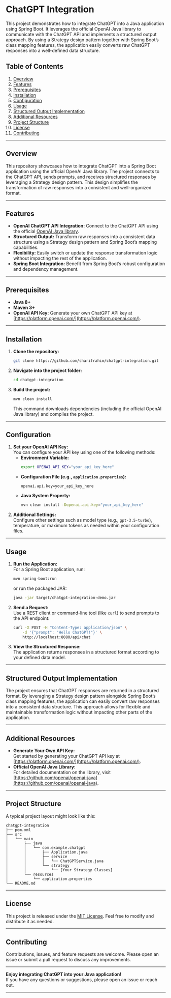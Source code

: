 # ChatGPT Integration

This project demonstrates how to integrate ChatGPT into a Java application using Spring Boot. It leverages the official OpenAI Java library to communicate with the ChatGPT API and implements a structured output approach. By using a Strategy design pattern together with Spring Boot’s class mapping features, the application easily converts raw ChatGPT responses into a well-defined data structure.

## Table of Contents
1. [Overview](#overview)  
2. [Features](#features)  
3. [Prerequisites](#prerequisites)  
4. [Installation](#installation)  
5. [Configuration](#configuration)  
6. [Usage](#usage)  
7. [Structured Output Implementation](#structured-output-implementation)  
8. [Additional Resources](#additional-resources)  
9. [Project Structure](#project-structure)  
10. [License](#license)  
11. [Contributing](#contributing)

---

## Overview
This repository showcases how to integrate ChatGPT into a Spring Boot application using the official OpenAI Java library. The project connects to the ChatGPT API, sends prompts, and receives structured responses by leveraging a Strategy design pattern. This design simplifies the transformation of raw responses into a consistent and well-organized format.

---

## Features
- **OpenAI ChatGPT API Integration:** Connect to the ChatGPT API using the official [OpenAI Java library](https://github.com/openai/openai-java).  
- **Structured Output:** Transform raw responses into a consistent data structure using a Strategy design pattern and Spring Boot’s mapping capabilities.  
- **Flexibility:** Easily switch or update the response transformation logic without impacting the rest of the application.  
- **Spring Boot Integration:** Benefit from Spring Boot’s robust configuration and dependency management.

---

## Prerequisites
- **Java 8+**
- **Maven 3+**
- **OpenAI API Key:** Generate your own ChatGPT API key at [https://platform.openai.com/](https://platform.openai.com/).

---

## Installation
1. **Clone the repository:**
   ```bash
   git clone https://github.com/sharifrahim/chatgpt-integration.git
   ```
2. **Navigate into the project folder:**
   ```bash
   cd chatgpt-integration
   ```
3. **Build the project:**
   ```bash
   mvn clean install
   ```
   This command downloads dependencies (including the official OpenAI Java library) and compiles the project.

---

## Configuration
1. **Set your OpenAI API Key:**  
   You can configure your API key using one of the following methods:
   - **Environment Variable:**
     ```bash
     export OPENAI_API_KEY="your_api_key_here"
     ```
   - **Configuration File (e.g., `application.properties`):**
     ```properties
     openai.api.key=your_api_key_here
     ```
   - **Java System Property:**
     ```bash
     mvn clean install -Dopenai.api.key="your_api_key_here"
     ```
2. **Additional Settings:**  
   Configure other settings such as model type (e.g., `gpt-3.5-turbo`), temperature, or maximum tokens as needed within your configuration files.

---

## Usage
1. **Run the Application:**  
   For a Spring Boot application, run:
   ```bash
   mvn spring-boot:run
   ```
   or run the packaged JAR:
   ```bash
   java -jar target/chatgpt-integration-demo.jar
   ```
2. **Send a Request:**  
   Use a REST client or command-line tool (like `curl`) to send prompts to the API endpoint:
   ```bash
   curl -X POST -H "Content-Type: application/json" \
       -d '{"prompt": "Hello ChatGPT!"}' \
       http://localhost:8080/api/chat
   ```
3. **View the Structured Response:**  
   The application returns responses in a structured format according to your defined data model.

---

## Structured Output Implementation
The project ensures that ChatGPT responses are returned in a structured format. By leveraging a Strategy design pattern alongside Spring Boot’s class mapping features, the application can easily convert raw responses into a consistent data structure. This approach allows for flexible and maintainable transformation logic without impacting other parts of the application.

---

## Additional Resources
- **Generate Your Own API Key:**  
  Get started by generating your ChatGPT API key at [https://platform.openai.com/](https://platform.openai.com/).
- **Official OpenAI Java Library:**  
  For detailed documentation on the library, visit [https://github.com/openai/openai-java](https://github.com/openai/openai-java).

---

## Project Structure
A typical project layout might look like this:
```
chatgpt-integration
├── pom.xml
├── src
│   └── main
│       ├── java
│       │   └── com.example.chatgpt
│       │       ├── Application.java
│       │       ├── service
│       │       │   └── ChatGPTService.java
│       │       └── strategy
│       │           └── [Your Strategy Classes]
│       └── resources
│           └── application.properties
└── README.md
```

---

## License
This project is released under the [MIT License](LICENSE). Feel free to modify and distribute it as needed.

---

## Contributing
Contributions, issues, and feature requests are welcome. Please open an issue or submit a pull request to discuss any improvements.

---

**Enjoy integrating ChatGPT into your Java application!**  
If you have any questions or suggestions, please open an issue or reach out.

---
